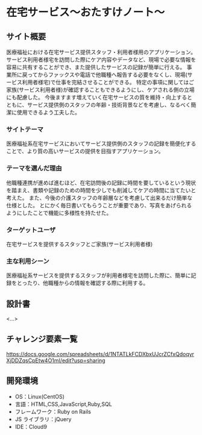 # 在宅サービス〜おたすけノート〜

## サイト概要

医療福祉における在宅サービス提供スタッフ・利用者様用のアプリケーション。
サービス利用者様宅を訪問した際にケア内容やデータなど、現場で必要な情報を容易に共有することができ、また提供したサービスの記録が簡単に行える。
事業所に戻ってからファックスや電話で他職種へ報告する必要をなくし、現場(サービス利用者様宅)で仕事を完結させることができる。
特定の事項に関してはご家族(サービス利用者様)が確認することもできるようにし、ケアされる側の立場にも配慮した。
今後ますます増えていく在宅サービスの質を維持・向上するとともに、サービス提供側のスタッフの年齢・技術背景などを考慮し、なるべく簡潔に使用できるよう工夫した。

### サイトテーマ

医療福祉系在宅サービスにおいてサービス提供側のスタッフの記録を簡便化することで、より質の高いサービスの提供を目指すアプリケーション。

### テーマを選んだ理由

他職種連携が進めば進むほど、在宅訪問後の記録に時間を要しているという現状を踏まえ、書類や記録のための時間を少しでも削減してケアの時間に当てたいと考えた。
また、今後の介護スタッフの年齢層などを考慮して出来るだけ簡単な仕様とした。
とにかく毎日書いてもらうことが重要であり、写真をあげられるようにしたことで機能に多様性を持たせた。

### ターゲットユーザ

在宅サービスを提供するスタッフとご家族(サービス利用者様)

### 主な利用シーン

医療福祉系サービスを提供するスタッフが利用者様宅を訪問した際に、簡単に記録をとったり、他職種からの情報を確認する際に利用する。

## 設計書

<...>

## チャレンジ要素一覧

https://docs.google.com/spreadsheets/d/1NTATLkFCDXbxUJcrZCfxQdoqyrXjDDZqsCpEtw4O1mI/edit?usp=sharing

## 開発環境

- OS：Linux(CentOS)
- 言語：HTML,CSS,JavaScript,Ruby,SQL
- フレームワーク：Ruby on Rails
- JS ライブラリ：jQuery
- IDE：Cloud9



